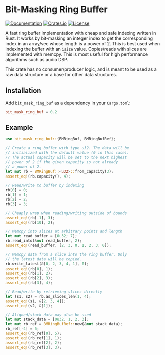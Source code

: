 # Bit-Masking Ring Buffer
[![Documentation](https://docs.rs/bit_mask_ring_buf/badge.svg)][documentation]
[![Crates.io](https://img.shields.io/crates/v/bit_mask_ring_buf.svg)](https://crates.io/crates/bit_mask_ring_buf)
[![License](https://img.shields.io/crates/l/bit_mask_ring_buf.svg)](https://github.com/BillyDM/bit_mask_ring_buf/blob/master/LICENSE)

A fast ring buffer implementation with cheap and safe indexing written in Rust. It works by bit-masking an integer index to get the corresponding index in an array/vec whose length is a power of 2. This is best used when indexing the buffer with an `isize` value. Copies/reads with slices are implemented with memcpy. This is most useful for high performance algorithms such as audio DSP.

This crate has no consumer/producer logic, and is meant to be used as a raw data structure or a base for other data structures.

## Installation
Add `bit_mask_ring_buf` as a dependency in your `Cargo.toml`:
```toml
bit_mask_ring_buf = 0.2
```

## Example
```rust
use bit_mask_ring_buf::{BMRingBuf, BMRingBufRef};

// Create a ring buffer with type u32. The data will be
// initialized with the default value (0 in this case).
// The actual capacity will be set to the next highest
// power of 2 if the given capacity is not already
// a power of 2.
let mut rb = BMRingBuf::<u32>::from_capacity(3);
assert_eq!(rb.capacity(), 4);

// Read/write to buffer by indexing
rb[0] = 0;
rb[1] = 1;
rb[2] = 2;
rb[3] = 3;

// Cheaply wrap when reading/writing outside of bounds
assert_eq!(rb[-1], 3);
assert_eq!(rb[10], 2);

// Memcpy into slices at arbitrary points and length
let mut read_buffer = [0u32; 7];
rb.read_into(&mut read_buffer, 2);
assert_eq!(read_buffer, [2, 3, 0, 1, 2, 3, 0]);

// Memcpy data from a slice into the ring buffer. Only
// the latest data will be copied.
rb.write_latest(&[0, 2, 3, 4, 1], 0);
assert_eq!(rb[0], 1);
assert_eq!(rb[1], 2);
assert_eq!(rb[2], 3);
assert_eq!(rb[3], 4);

// Read/write by retrieving slices directly
let (s1, s2) = rb.as_slices_len(1, 4);
assert_eq!(s1, &[2, 3, 4]);
assert_eq!(s2, &[1]);

// Aligned/stack data may also be used
let mut stack_data = [0u32, 1, 2, 3];
let mut rb_ref = BMRingBufRef::new(&mut stack_data);
rb_ref[-4] = 5;
assert_eq!(rb_ref[0], 5);
assert_eq!(rb_ref[1], 1);
assert_eq!(rb_ref[2], 2);
assert_eq!(rb_ref[3], 3);
```

[documentation]: https://docs.rs/bit_mask_ring_buf/